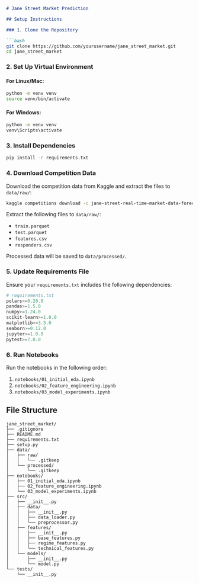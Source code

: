 
```markdown
# Jane Street Market Prediction

## Setup Instructions

### 1. Clone the Repository

```bash
git clone https://github.com/yourusername/jane_street_market.git
cd jane_street_market
```

### 2. Set Up Virtual Environment

#### For Linux/Mac:
```bash
python -m venv venv
source venv/bin/activate
```

#### For Windows:
```bash
python -m venv venv
venv\Scripts\activate
```

### 3. Install Dependencies

```bash
pip install -r requirements.txt
```

### 4. Download Competition Data

Download the competition data from Kaggle and extract the files to `data/raw/`:

```bash
kaggle competitions download -c jane-street-real-time-market-data-forecasting
```

Extract the following files to `data/raw/`:
- `train.parquet`
- `test.parquet`
- `features.csv`
- `responders.csv`

Processed data will be saved to `data/processed/`.

### 5. Update Requirements File

Ensure your `requirements.txt` includes the following dependencies:

```python
# requirements.txt
polars>=0.20.0
pandas>=1.5.0
numpy>=1.24.0
scikit-learn>=1.0.0
matplotlib>=3.5.0
seaborn>=0.12.0
jupyter>=1.0.0
pytest>=7.0.0
```

### 6. Run Notebooks

Run the notebooks in the following order:

1. `notebooks/01_initial_eda.ipynb`
2. `notebooks/02_feature_engineering.ipynb`
3. `notebooks/03_model_experiments.ipynb`

## File Structure

```
jane_street_market/
├── .gitignore
├── README.md
├── requirements.txt
├── setup.py
├── data/
│   ├── raw/
│   │   └── .gitkeep
│   └── processed/
│       └── .gitkeep
├── notebooks/
│   ├── 01_initial_eda.ipynb
│   ├── 02_feature_engineering.ipynb
│   └── 03_model_experiments.ipynb
├── src/
│   ├── __init__.py
│   ├── data/
│   │   ├── __init__.py
│   │   ├── data_loader.py
│   │   └── preprocessor.py
│   ├── features/
│   │   ├── __init__.py
│   │   ├── base_features.py
│   │   ├── regime_features.py
│   │   └── technical_features.py
│   └── models/
│       ├── __init__.py
│       └── model.py
└── tests/
    └── __init__.py
```

